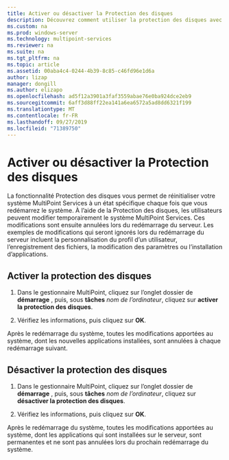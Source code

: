 ```yaml
---
title: Activer ou désactiver la Protection des disques
description: Découvrez comment utiliser la protection des disques avec MultiPoint services
ms.custom: na
ms.prod: windows-server
ms.technology: multipoint-services
ms.reviewer: na
ms.suite: na
ms.tgt_pltfrm: na
ms.topic: article
ms.assetid: 00aba4c4-0244-4b39-8c85-c46fd96e1d6a
author: lizap
manager: dongill
ms.author: elizapo
ms.openlocfilehash: ad5f12a3901a3faf3559abae76e0ba924dce2eb9
ms.sourcegitcommit: 6aff3d88ff22ea141a6ea6572a5ad8dd6321f199
ms.translationtype: MT
ms.contentlocale: fr-FR
ms.lasthandoff: 09/27/2019
ms.locfileid: "71389750"
---
```

# <a name="enable-or-disable-disk-protection"></a>Activer ou désactiver la Protection des disques
La fonctionnalité Protection des disques vous permet de réinitialiser votre système MultiPoint Services à un état spécifique chaque fois que vous redémarrez le système. À l’aide de la Protection des disques, les utilisateurs peuvent modifier temporairement le système MultiPoint Services. Ces modifications sont ensuite annulées lors du redémarrage du serveur. Les exemples de modifications qui seront ignorés lors du redémarrage du serveur incluent la personnalisation du profil d’un utilisateur, l’enregistrement des fichiers, la modification des paramètres ou l’installation d’applications.  
  
## <a name="enable-disk-protection"></a>Activer la protection des disques  
  
1.  Dans le gestionnaire MultiPoint, cliquez sur l’onglet dossier de **démarrage** , puis, sous **tâches** *nom de l’ordinateur*, cliquez sur **activer la protection des disques**.  
  
2.  Vérifiez les informations, puis cliquez sur **OK**.  
  
Après le redémarrage du système, toutes les modifications apportées au système, dont les nouvelles applications installées, sont annulées à chaque redémarrage suivant.  
  
## <a name="disable-disk-protection"></a>Désactiver la protection des disques  
  
1.  Dans le gestionnaire MultiPoint, cliquez sur l’onglet dossier de **démarrage** , puis, sous **tâches** *nom de l’ordinateur*, cliquez sur **désactiver la protection des disques**.  
  
2.  Vérifiez les informations, puis cliquez sur **OK**.  
  
Après le redémarrage du système, toutes les modifications apportées au système, dont les applications qui sont installées sur le serveur, sont permanentes et ne sont pas annulées lors du prochain redémarrage du système.  
  

